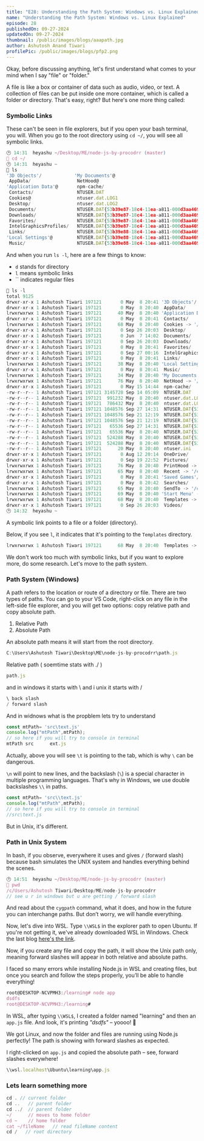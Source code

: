 ```yaml
---
title: "E28: Understanding the Path System: Windows vs. Linux Explained"
name: "Understanding the Path System: Windows vs. Linux Explained"
episode: 28
publishedOn: 09-27-2024
updatedOn: 09-27-2024
thumbnail: /public/images/blogs/aaapath.jpg
author: Ashutosh Anand Tiwari
profilePic: /public/images/blogs/pfp2.png
---
```

Okay, before discussing anything, let's first understand what comes to your mind when I say "file" or "folder."

A file is like a box or container of data such as audio, video, or text. A collection of files can be put inside one more container, which is called a folder or directory. That's easy, right? But here's one more thing called:

### Symbolic Links

These can't be seen in file explorers, but if you open your bash terminal, you will. When you go to the root directory using `cd ~/`, you will see all symbolic links.

```jsx
🕑 14:31  heyashu ~/Desktop/ME/node-js-by-procodrr (master)
🚀 cd ~/
🕑 14:31  heyashu ~
🚀 ls
'3D Objects'/            'My Documents'@                                                                                 ntuser.ini   
 AppData/                 NetHood@                                                                                       OneDrive/    
'Application Data'@       npm-cache/                                                                                     Pictures/    
 Contacts/                NTUSER.DAT                                                                                     PrintHood@   
 Cookies@                 ntuser.dat.LOG1                                                                                Recent@      
 Desktop/                 ntuser.dat.LOG2                                                                               'Saved Games'/
 Documents/               NTUSER.DAT{53b39e87-18c4-11ea-a811-000d3aa4692b}.TxR.0.regtrans-ms                             Searches/    
 Downloads/               NTUSER.DAT{53b39e87-18c4-11ea-a811-000d3aa4692b}.TxR.1.regtrans-ms                             SendTo@      
 Favorites/               NTUSER.DAT{53b39e87-18c4-11ea-a811-000d3aa4692b}.TxR.2.regtrans-ms                            'Start Menu'@ 
 IntelGraphicsProfiles/   NTUSER.DAT{53b39e87-18c4-11ea-a811-000d3aa4692b}.TxR.blf                                       Templates@   
 Links/                   NTUSER.DAT{53b39e88-18c4-11ea-a811-000d3aa4692b}.TM.blf                                        Videos/      
'Local Settings'@         NTUSER.DAT{53b39e88-18c4-11ea-a811-000d3aa4692b}.TMContainer00000000000000000001.regtrans-ms
 Music/                   NTUSER.DAT{53b39e88-18c4-11ea-a811-000d3aa4692b}.TMContainer00000000000000000002.regtrans-ms
```

And when you run `ls -l`, here are a few things to know:

* `d` stands for directory
* `l` means symbolic links
* `` indicates regular files

```jsx
🚀 ls -l
total 9125
drwxr-xr-x 1 Ashutosh Tiwari 197121       0 May  8 20:41 '3D Objects'/
drwxr-xr-x 1 Ashutosh Tiwari 197121       0 May  8 20:40  AppData/
lrwxrwxrwx 1 Ashutosh Tiwari 197121      40 May  8 20:40 'Application Data' -> '/c/Users/Ashutosh Tiwari/AppData/Roaming'/
drwxr-xr-x 1 Ashutosh Tiwari 197121       0 May  8 20:41  Contacts/
lrwxrwxrwx 1 Ashutosh Tiwari 197121      68 May  8 20:40  Cookies -> '/c/Users/Ashutosh Tiwari/AppData/Local/Microsoft/Windows/INetCookies'/
drwxr-xr-x 1 Ashutosh Tiwari 197121       0 Sep 26 20:03  Desktop/
drwxr-xr-x 1 Ashutosh Tiwari 197121       0 Jun  7 14:02  Documents/
drwxr-xr-x 1 Ashutosh Tiwari 197121       0 Sep 26 20:03  Downloads/
drwxr-xr-x 1 Ashutosh Tiwari 197121       0 May  8 20:41  Favorites/
drwxr-xr-x 1 Ashutosh Tiwari 197121       0 Sep 27 00:16  IntelGraphicsProfiles/
drwxr-xr-x 1 Ashutosh Tiwari 197121       0 May  8 20:41  Links/
lrwxrwxrwx 1 Ashutosh Tiwari 197121      38 May  8 20:40 'Local Settings' -> '/c/Users/Ashutosh Tiwari/AppData/Local'/
drwxr-xr-x 1 Ashutosh Tiwari 197121       0 May  8 20:41  Music/
lrwxrwxrwx 1 Ashutosh Tiwari 197121      34 May  8 20:40 'My Documents' -> '/c/Users/Ashutosh Tiwari/Documents'/
lrwxrwxrwx 1 Ashutosh Tiwari 197121      76 May  8 20:40  NetHood -> '/c/Users/Ashutosh Tiwari/AppData/Roaming/Microsoft/Windows/Network Shortcuts'/   
drwxr-xr-x 1 Ashutosh Tiwari 197121       0 May 15 14:44  npm-cache/
-rw-r--r-- 1 Ashutosh Tiwari 197121 3145728 Sep 14 05:09  NTUSER.DAT
-rw-r--r-- 1 Ashutosh Tiwari 197121  991232 May  8 20:40  ntuser.dat.LOG1
-rw-r--r-- 1 Ashutosh Tiwari 197121  786432 May  8 20:40  ntuser.dat.LOG2
-rw-r--r-- 1 Ashutosh Tiwari 197121 1048576 Sep 27 14:31  NTUSER.DAT{53b39e87-18c4-11ea-a811-000d3aa4692b}.TxR.0.regtrans-ms
-rw-r--r-- 1 Ashutosh Tiwari 197121 1048576 Sep 21 12:19  NTUSER.DAT{53b39e87-18c4-11ea-a811-000d3aa4692b}.TxR.1.regtrans-ms
-rw-r--r-- 1 Ashutosh Tiwari 197121 1048576 Sep 21 12:19  NTUSER.DAT{53b39e87-18c4-11ea-a811-000d3aa4692b}.TxR.2.regtrans-ms
-rw-r--r-- 1 Ashutosh Tiwari 197121   65536 Sep 27 14:31  NTUSER.DAT{53b39e87-18c4-11ea-a811-000d3aa4692b}.TxR.blf
-rw-r--r-- 1 Ashutosh Tiwari 197121   65536 May  8 20:40  NTUSER.DAT{53b39e88-18c4-11ea-a811-000d3aa4692b}.TM.blf
-rw-r--r-- 1 Ashutosh Tiwari 197121  524288 May  8 20:40  NTUSER.DAT{53b39e88-18c4-11ea-a811-000d3aa4692b}.TMContainer00000000000000000001.regtrans-ms 
-rw-r--r-- 1 Ashutosh Tiwari 197121  524288 May  8 20:40  NTUSER.DAT{53b39e88-18c4-11ea-a811-000d3aa4692b}.TMContainer00000000000000000002.regtrans-ms 
-rw-r--r-- 1 Ashutosh Tiwari 197121      20 May  8 20:40  ntuser.ini
drwxr-xr-x 1 Ashutosh Tiwari 197121       0 Aug 12 20:14  OneDrive/
drwxr-xr-x 1 Ashutosh Tiwari 197121       0 Sep 19 22:52  Pictures/
lrwxrwxrwx 1 Ashutosh Tiwari 197121      76 May  8 20:40  PrintHood -> '/c/Users/Ashutosh Tiwari/AppData/Roaming/Microsoft/Windows/Printer Shortcuts'/ 
lrwxrwxrwx 1 Ashutosh Tiwari 197121      65 May  8 20:40  Recent -> '/c/Users/Ashutosh Tiwari/AppData/Roaming/Microsoft/Windows/Recent'/
drwxr-xr-x 1 Ashutosh Tiwari 197121       0 May  8 20:41 'Saved Games'/
drwxr-xr-x 1 Ashutosh Tiwari 197121       0 May  8 20:42  Searches/
lrwxrwxrwx 1 Ashutosh Tiwari 197121      65 May  8 20:40  SendTo -> '/c/Users/Ashutosh Tiwari/AppData/Roaming/Microsoft/Windows/SendTo'/
lrwxrwxrwx 1 Ashutosh Tiwari 197121      69 May  8 20:40 'Start Menu' -> '/c/Users/Ashutosh Tiwari/AppData/Roaming/Microsoft/Windows/Start Menu'/      
lrwxrwxrwx 1 Ashutosh Tiwari 197121      68 May  8 20:40  Templates -> '/c/Users/Ashutosh Tiwari/AppData/Roaming/Microsoft/Windows/Templates'/
drwxr-xr-x 1 Ashutosh Tiwari 197121       0 Sep 26 20:03  Videos/
🕑 14:32  heyashu ~
```

A symbolic link points to a file or a folder (directory).

Below, if you see `l`, it indicates that it's pointing to the `Templates` directory.

```jsx
lrwxrwxrwx 1 Ashutosh Tiwari 197121      68 May  8 20:40  Templates -> '/c/Users/Ashutosh Tiwari/AppData/Roaming/Microsoft/Windows/Templates'/
```

We don't work too much with symbolic links, but if you want to explore more, do some research. Let's move to the path system.

### Path System (Windows)

A path refers to the location or route of a directory or file. There are two types of paths. You can go to your VS Code, right-click on any file in the left-side file explorer, and you will get two options: copy relative path and copy absolute path.

1. Relative Path
2. Absolute Path

An absolute path means it will start from the root directory.

```jsx
C:\Users\Ashutosh Tiwari\Desktop\ME\node-js-by-procodrr\path.js
```

Relative path ( soemtime stats with ./ )

```jsx
path.js
```

and in windows it starts with \ and i unix it starts with /

```jsx
\ back slash
/ forward slash
```

And in widnows what is the propblem lets try to understand

```jsx
const mtPath= 'src\text.js'
console.log("mtPath",mtPath);
// so here if you will try to console in terminal
mtPath src      ext.js
```

Actually, above you will see `\t` is pointing to the tab, which is why `\` can be dangerous.

`\n` will point to new lines, and the backslash (`\`) is a special character in multiple programming languages. That's why in Windows, we use double backslashes `\\` in paths.

```jsx
const mtPath= 'src\\text.js'
console.log("mtPath",mtPath);
// so here if you will try to console in terminal
//src\text.js
```

But in Unix, it's different.

### Path in Unix System

In bash, if you observe, everywhere it uses and gives `/` (forward slash) because bash simulates the UNIX system and handles everything behind the scenes.

```jsx
🕑 14:51  heyashu ~/Desktop/ME/node-js-by-procodrr (master)
🚀 pwd
/c/Users/Ashutosh Tiwari/Desktop/ME/node-js-by-procodrr
// see u r in windows but u are getting / forward slash
```

And read about the `cygpath` command, what it does, and how in the future you can interchange paths. But don’t worry, we will handle everything.

Now, let's dive into WSL. Type `\\WSL$` in the explorer path to open Ubuntu. If you're not getting it, we've already downloaded WSL in Windows. Check the last blog [here's the link](https://heyashu.in/digital-garden/notes/backend-with-nodejs-by-procoderr-notes/e27-installing-linux-wsl-in-windows).

Now, if you create any file and copy the path, it will show the Unix path only, meaning forward slashes will appear in both relative and absolute paths.

I faced so many errors while installing Node.js in WSL and creating files, but once you search and follow the steps properly, you’ll be able to handle everything!

```jsx
root@DESKTOP-NCVPMH3:/learning# node app
dsdfs
root@DESKTOP-NCVPMH3:/learning# 
```

In WSL, after typing `\\WSL$`, I created a folder named "learning" and then an `app.js` file. And look, it's printing *"dsdfs"* – yoooo! 🎉

We got Linux, and now the folder and files are running using Node.js perfectly! The path is showing with forward slashes as expected.

I right-clicked on `app.js` and copied the absolute path – see, forward slashes everywhere!

```jsx
\\wsl.localhost\Ubuntu\learning\app.js
```

### Lets learn something more

```jsx
cd . // current folder
cd ..   // parent folder 
cd ../  // parent folder
~/      // moves to home folder
cd ~    // home folder
cat ~/fileName   // read fileName content
cd /   // root directory
```
